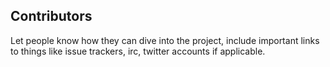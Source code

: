 ## Contributors

Let people know how they can dive into the project, include important links to things like issue trackers, irc, twitter accounts if applicable.